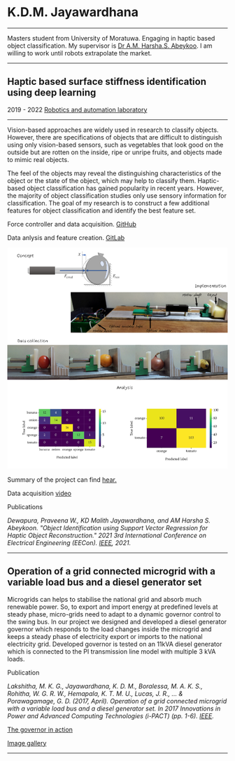 # K.D.M. Jayawardhana
---

Masters student from University of Moratuwa. Engaging in haptic based object classification. My supervisor is [Dr A.M. Harsha.S. Abeykoo](https://harsha-haptics.org/). I am willing to work until robots extrapolate the market. 

---

## Haptic based surface stiffness identification using deep learning 

2019 - 2022 [Robotics and automation laboratory](https://uom.lk/elect/lab-facilities/robotics-and-automation-laboratory)

---

Vision-based approaches are widely used in research to classify objects. However, there are specifications of objects that are difficult to distinguish using only vision-based sensors, such as vegetables that look good on the outside but are rotten on the inside, ripe or unripe fruits, and objects made to mimic real objects.

The feel of the objects may reveal the distinguishing characteristics of the object or the state of the object, which may help to classify them. Haptic-based object classification has gained popularity in recent years. However, the majority of object classification studies only use sensory information for classification. The goal of my research is to construct a few additional features for object classification and identify the best feature set.

Force controller and data acquisition. [GitHub](https://github.com/malithjkd/MSc-UoM/tree/master/Sensoray826)

Data anlysis and feature creation. [GitLab](https://gitlab.com/kdmj/msc_uom/-/tree/main/Data%20processing)



![Deformable Object Classification](/images/deformation_based_classfication/collage.png)


Summary of the project can find [hear.](https://youtu.be/tn_LN6VYbTo) 

Data acquisition [video](https://photos.app.goo.gl/aR44i6vJQHS5Hqws6) 





Publications

*Dewapura, Praveena W., KD Malith Jayawardhana, and AM Harsha S. Abeykoon. "Object Identification using Support Vector Regression for Haptic Object Reconstruction." 2021 3rd International Conference on Electrical Engineering (EECon). [IEEE](https://ieeexplore.ieee.org/abstract/document/9580959), 2021.*


---

## Operation of a grid connected microgrid with a variable load bus and a diesel generator set

Microgrids can helps to stabilise the national grid and absorb much renewable power. So, to export and import energy at predefined levels at steady phase, micro-grids need to adapt to a dynamic governor control to the swing bus. In our project we designed and developed a diesel generator governor which responds to the load changes inside the microgrid and keeps a steady phase of electricity export or imports to the national electricity grid. Developed governor is tested on an 11kVA diesel generator which is connected to the PI transmission line model with multiple 3 kVA loads. 


Publication


*Lakshitha, M. K. G., Jayawardhana, K. D. M., Boralessa, M. A. K. S., Rohitha, W. G. R. W., Hemapala, K. T. M. U., Lucas, J. R., ... & Porawagamage, G. D. (2017, April). Operation of a grid connected microgrid with a variable load bus and a diesel generator set. In 2017 Innovations in Power and Advanced Computing Technologies (i-PACT) (pp. 1-6). [IEEE](https://ieeexplore.ieee.org/document/8245216).*

 
[The governor in action](https://www.youtube.com/watch?v=vQNblzoR44E)


[Image gallery](https://photos.app.goo.gl/vgqzuYQAhWqkWRTVA)

---






<!--
**malithjkd/malithjkd** is a ✨ _special_ ✨ repository because its `README.md` (this file) appears on your GitHub profile.

Here are some ideas to get you started:

- 🔭 I’m currently working on ...
- 🌱 I’m currently learning ...
- 👯 I’m looking to collaborate on ...
- 🤔 I’m looking for help with ...
- 💬 Ask me about ...
- 📫 How to reach me: ...
- 😄 Pronouns: ...
- ⚡ Fun fact: ...
-->
